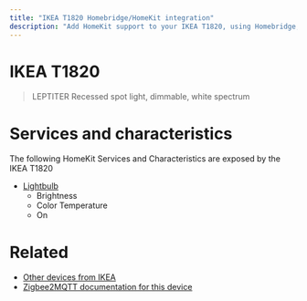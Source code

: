 ```yaml
---
title: "IKEA T1820 Homebridge/HomeKit integration"
description: "Add HomeKit support to your IKEA T1820, using Homebridge, Zigbee2MQTT and homebridge-z2m."
---
```

<!---
This file has been GENERATED using src/docgen/docgen.ts
DO NOT EDIT THIS FILE MANUALLY!
-->
# IKEA T1820
> LEPTITER Recessed spot light, dimmable, white spectrum


# Services and characteristics
The following HomeKit Services and Characteristics are exposed by
the IKEA T1820

* [Lightbulb](../../light.md)
  * Brightness
  * Color Temperature
  * On


# Related
* [Other devices from IKEA](../index.md#ikea)
* [Zigbee2MQTT documentation for this device](https://www.zigbee2mqtt.io/devices/T1820.html)